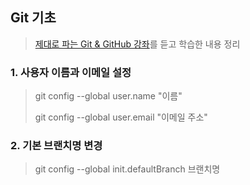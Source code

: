 ## Git 기초
> [제대로 파는 Git & GitHub 강좌](https://www.youtube.com/watch?v=1I3hMwQU6GU&t=1443s)를 듣고 학습한 내용 정리
### 1. 사용자 이름과 이메일 설정
> git config --global user.name "이름"
> 
> git config --global user.email "이메일 주소"
### 2. 기본 브랜치명 변경
> git config --global init.defaultBranch 브랜치명
> 
